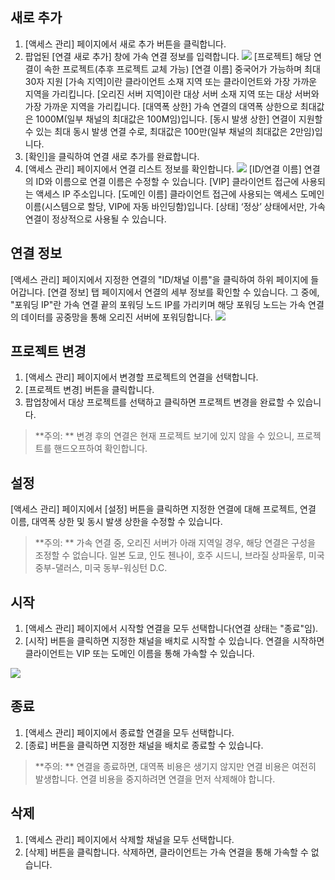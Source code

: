 ## 새로 추가
1. [액세스 관리] 페이지에서 새로 추가 버튼을 클릭합니다.
2. 팝업된 [연결 새로 추가] 창에 가속 연결 정보를 입력합니다.
![](https://mc.qcloudimg.com/static/img/a6c433475b990dfc76d31ba8ad5b0bbb/image.png)
[프로젝트] 해당 연결이 속한 프로젝트(추후 프로젝트 교체 가능)
[연결 이름] 중국어가 가능하며 최대 30자 지원
[가속 지역]이란 클라이언트 소재 지역 또는 클라이언트와 가장 가까운 지역을 가리킵니다.
[오리진 서버 지역]이란 대상 서버 소재 지역 또는 대상 서버와 가장 가까운 지역을 가리킵니다.
[대역폭 상한] 가속 연결의 대역폭 상한으로 최대값은 1000M(일부 채널의 최대값은 100M임)입니다.
[동시 발생 상한] 연결이 지원할 수 있는 최대 동시 발생 연결 수로, 최대값은 100만(일부 채널의 최대값은 2만임)입니다.
3. [확인]을 클릭하여 연결 새로 추가를 완료합니다.
4. [액세스 관리] 페이지에서 연결 리스트 정보를 확인합니다.
![](https://mc.qcloudimg.com/static/img/cf3103747e6fd9d37921fccae31a2848/image.png)
[ID/연결 이름] 연결의 ID와 이름으로 연결 이름은 수정할 수 있습니다.
[VIP] 클라이언트 접근에 사용되는 액세스 IP 주소입니다.
[도메인 이름] 클라이언트 접근에 사용되는 액세스 도메인 이름(시스템으로 할당, VIP에 자동 바인딩함)입니다.
[상태] ‘정상’ 상태에서만, 가속 연결이 정상적으로 사용될 수 있습니다.

## 연결 정보
[액세스 관리] 페이지에서 지정한 연결의 "ID/채널 이름"을 클릭하여 하위 페이지에 들어갑니다. [연결 정보] 탭 페이지에서 연결의 세부 정보를 확인할 수 있습니다. 그 중에, "포워딩 IP"란 가속 연결 끝의 포워딩 노드 IP를 가리키며 해당 포워딩 노드는 가속 연결의 데이터를 공중망을 통해 오리진 서버에 포워딩합니다.
![](https://main.qcloudimg.com/raw/1fcd495a4cbf085d8fc557400f344a31.png)

## 프로젝트 변경
1. [액세스 관리] 페이지에서 변경할 프로젝트의 연결을 선택합니다.
2. [프로젝트 변경] 버튼을 클릭합니다.
3. 팝업창에서 대상 프로젝트를 선택하고 클릭하면 프로젝트 변경을 완료할 수 있습니다.
>**주의: **
>변경 후의 연결은 현재 프로젝트 보기에 있지 않을 수 있으니, 프로젝트를 핸드오프하여 확인합니다.

## 설정
[액세스 관리] 페이지에서 [설정] 버튼을 클릭하면 지정한 연결에 대해 프로젝트, 연결 이름, 대역폭 상한 및 동시 발생 상한을 수정할 수 있습니다.
>**주의: **
>가속 연결 중, 오리진 서버가 아래 지역일 경우, 해당 연결은 구성을 조정할 수 없습니다.
일본 도쿄, 인도 첸나이, 호주 시드니, 브라질 상파울루, 미국 중부-댈러스, 미국 동부-워싱턴 D.C.

## 시작
1. [액세스 관리] 페이지에서 시작할 연결을 모두 선택합니다(연결 상태는 "종료"임).
2. [시작] 버튼을 클릭하면 지정한 채널을 배치로 시작할 수 있습니다.
연결을 시작하면 클라이언트는 VIP 또는 도메인 이름을 통해 가속할 수 있습니다.

![](https://mc.qcloudimg.com/static/img/2ebd326655ad6a38adc522b60817efbd/image.png)

## 종료
1. [액세스 관리] 페이지에서 종료할 연결을 모두 선택합니다.
2. [종료] 버튼을 클릭하면 지정한 채널을 배치로 종료할 수 있습니다.
>**주의: **
>연결을 종료하면, 대역폭 비용은 생기지 않지만 연결 비용은 여전히 발생합니다. 연결 비용을 중지하려면 연결을 먼저 삭제해야 합니다.

## 삭제
1. [액세스 관리] 페이지에서 삭제할 채널을 모두 선택합니다.
2. [삭제] 버튼을 클릭합니다.
삭제하면, 클라이언트는 가속 연결을 통해 가속할 수 없습니다.







